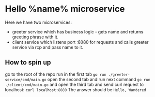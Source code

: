 # Hello %name% microservice
Here we have two microservices:
- greeter service which has business logic - gets name and returns greeting phrase with it.
- client service which listens port :8080 for requests and calls greeter service via rcp and pass name to it.

## How to spin up
go to the root of the repo
run in the first tab
```go run ./greeter-service/cmd/main.go```
open the second tab and run next command
```go run ./client/cmd/main.go```
and open the third tab and send curl request to localhost:
```curl localhost:8080```
The answer should be `Hello, Wandered`



